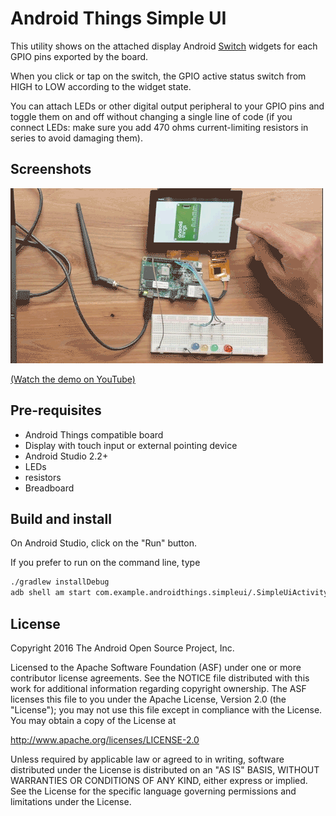 # Android Things Simple UI

This utility shows on the attached display Android [Switch](https://developer.android.com/reference/android/widget/Switch.html) widgets
for each GPIO pins exported by the board.

When you click or tap on the switch, the GPIO active status switch from HIGH to LOW according to the widget state.

You can attach LEDs or other digital output peripheral to your GPIO pins and toggle them on and off without changing a single line of code
(if you connect LEDs: make sure you add 470 ohms current-limiting resistors in series to avoid damaging them).

## Screenshots

![Simple UI sample demo][demo-gif]

[(Watch the demo on YouTube)][demo-yt]

## Pre-requisites

- Android Things compatible board
- Display with touch input or external pointing device
- Android Studio 2.2+
- LEDs
- resistors
- Breadboard

## Build and install

On Android Studio, click on the "Run" button.

If you prefer to run on the command line, type

```bash
./gradlew installDebug
adb shell am start com.example.androidthings.simpleui/.SimpleUiActivity
```

## License

Copyright 2016 The Android Open Source Project, Inc.

Licensed to the Apache Software Foundation (ASF) under one or more contributor
license agreements.  See the NOTICE file distributed with this work for
additional information regarding copyright ownership.  The ASF licenses this
file to you under the Apache License, Version 2.0 (the "License"); you may not
use this file except in compliance with the License.  You may obtain a copy of
the License at

  http://www.apache.org/licenses/LICENSE-2.0

Unless required by applicable law or agreed to in writing, software
distributed under the License is distributed on an "AS IS" BASIS, WITHOUT
WARRANTIES OR CONDITIONS OF ANY KIND, either express or implied.  See the
License for the specific language governing permissions and limitations under
the License.

[demo-yt]: https://www.youtube.com/watch?v=Fry_yvoDvt4&list=PLWz5rJ2EKKc-GjpNkFe9q3DhE2voJscDT&index=10
[demo-gif]: demo1.gif